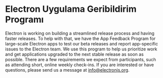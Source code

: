 # Electron Uygulama Geribildirim Programı

Electron is working on building a streamlined release process and having faster releases. To help with that, we have the App Feedback Program for large-scale Electron apps to test our beta releases and report app-specific issues to the Electron team. We use this program to help us prioritize work and get applications upgraded to the next stable release as soon as possible. There are a few requirements we expect from participants, such as attending short, online weekly check-ins. If you are interested or have questions, please send us a message at info@electronjs.org.